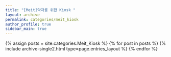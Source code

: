 ```yaml
---
title: "[Meit]약자를 위한 Kiosk "
layout: archive
permalink: categories/meit_kiosk
author_profile: true
sidebar_main: true
---
```



{% assign posts = site.categories.Meit_Kiosk %}
{% for post in posts %} {% include archive-single2.html type=page.entries_layout %} {% endfor %}